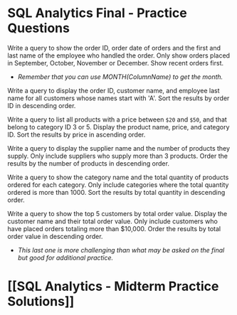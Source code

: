 # SQL Analytics Final - Practice Questions

Write a query to show the order ID, order date of orders and the first and last name of the employee who handled the order. Only show orders placed in September, October, November or December. Show recent orders first.
- *Remember that you can use MONTH(ColumnName) to get the month.*

Write a query to display the order ID, customer name, and employee last name for all customers whose names start with 'A'. Sort the results by order ID in descending order.

Write a query to list all products with a price between `$20` and `$50`, and that belong to category ID 3 or 5. Display the product name, price, and category ID. Sort the results by price in ascending order.

Write a query to display the supplier name and the number of products they supply. Only include suppliers who supply more than 3 products. Order the results by the number of products in descending order.

Write a query to show the category name and the total quantity of products ordered for each category. Only include categories where the total quantity ordered is more than 1000. Sort the results by total quantity in descending order.


Write a query to show the top 5 customers by total order value. Display the customer name and their total order value. Only include customers who have placed orders totaling more than $10,000. Order the results by total order value in descending order.
- *This last one is more challenging than what may be asked on the final but good for additional practice.*
# [[SQL Analytics - Midterm Practice Solutions]]